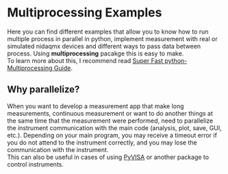 # Multiprocessing Examples

Here you can find different examples that allow you to know how to run multiple process in parallel in python, implement measurement with real or simulated nidaqmx devices and different ways to pass data between process. Using **multiprocessing** pacakge this is easy to make.      
To learn more about this, I recommend read [Super Fast python-Multiprocessing Guide](https://superfastpython.com/multiprocessing-in-python/).  

## Why parallelize?

When you want to develop a measurement app that make long measurements, continuous measurement or want to do another things at the same time that the measurement were performed, need to parallelize the instrument communication with the main code (analysis, plot, save, GUI, etc.). Depending on your main program, you may receive a timeout error if you do not attend to the instrument correctly, and you may lose the communication with the instrument.   
This can also be useful in cases of using [PyVISA](https://pyvisa.readthedocs.io/en/latest/) or another package to control instruments.
